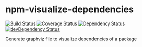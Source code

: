# npm-visualize-dependencies

[![Build Status](https://travis-ci.org/jcollado/npm-visualize-dependencies.svg?branch=master)](https://travis-ci.org/jcollado/npm-visualize-dependencies)
[![Coverage Status](https://coveralls.io/repos/github/jcollado/npm-visualize-dependencies/badge.svg?branch=master)](https://coveralls.io/github/jcollado/npm-visualize-dependencies?branch=master)
[![Dependency Status](https://david-dm.org/jcollado/npm-visualize-dependencies.svg)](https://david-dm.org/jcollado/npm-visualize-dependencies)
[![devDependency Status](https://david-dm.org/jcollado/npm-visualize-dependencies/dev-status.svg)](https://david-dm.org/jcollado/npm-visualize-dependencies#info=devDependencies)

Generate graphviz file to visualize dependencies of a package
